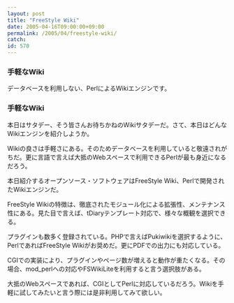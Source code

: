 ```yaml
---
layout: post
title: "FreeStyle Wiki"
date: 2005-04-16T09:00:00+09:00
permalink: /2005/04/freestyle-wiki/
catch: 
id: 570
---
```

### 手軽なWiki
  
データベースを利用しない、PerlによるWikiエンジンです。  
<!--more-->  

### 手軽なWiki
  

本日はサタデー、そう皆さんお待ちかねのWikiサタデーだ。さて、本日はどんなWikiエンジンを紹介しようか。

  

Wikiの良さは手軽さにある。そのためデータベースを利用していると敬遠されがちだ。更に言語で言えば大抵のWebスペースで利用できるPerlが最も身近になるだろう。

  

本日紹介するオープンソース・ソフトウェアはFreeStyle Wiki、Perlで開発されたWikiエンジンだ。

  

FreeStyle Wikiの特徴は、徹底されたモジュール化による拡張性、メンテナンス性にある。見た目で言えば、tDiaryテンプレート対応で、様々な概観を選択できる。

  

プラグインも数多く登録されている。PHPで言えばPukiwikiを選択するように、PerlであればFreeStyle Wikiがお奨めだ。更にPDFでの出力にも対応している。

  

CGIでの実装により、プラグインやページ数が増えると動作が重たくなる。その場合、mod\_perlへの対応やFSWikiLiteを利用すると言う選択肢がある。

  

大抵のWebスペースであれば、CGIとしてPerlに対応しているだろう。Wikiを手軽に試してみたいと言う際には是非利用してみて欲しい。

